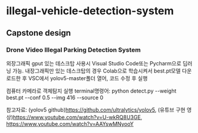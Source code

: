 # illegal-vehicle-detection-system
## Capstone design
### Drone Video Illegal Parking Detection System

외장그래픽 gput 있는 데스크탑 사용시 Visual Studio Code또는  Pycharm으로 딥러닝 가능.
내장그래픽만 있는 데스크탑의 경우 Colab으로 학습시켜서 best.pt모델 다운로드한 후 VSC에서 yolov5-master폴더 열어, 코드 수정 후 실행

컴퓨터 카메라로 객체탐지 실행 terminal명령어: python detect.py --weight best.pt --conf 0.5 --img 416 --source 0



참고자료: (yolov5 github)https://github.com/ultralytics/yolov5, (유튜브 구현 영상)https://www.youtube.com/watch?v=U-wkRQ8U3GE, https://www.youtube.com/watch?v=AAYswMNyooY
